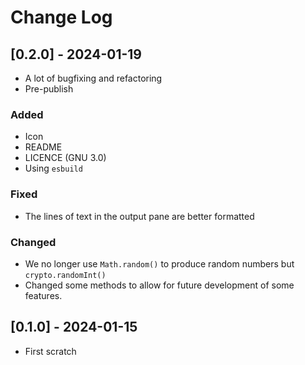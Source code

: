 # Change Log

<!--
## [major.minor.patch] - yyyy-mm-dd
(When publish put this number into <package.json>.version)

### Added

- An add

### Fixed
### Changed
### Removed

## [TODO]

- [ ] Add a configuration parameter to change the number of
      passwords produced for each call.
- [ ] Add a configuration parameter to change the minimum
      number of uppercase, lowercase, number, and symbol
      characters that must be present in each password.

## [Unreleased]
-->

## [0.2.0] - 2024-01-19

- A lot of bugfixing and refactoring
- Pre-publish

### Added

- Icon
- README
- LICENCE (GNU 3.0)
- Using `esbuild`

### Fixed

- The lines of text in the output pane are better formatted

### Changed

- We no longer use `Math.random()` to produce random numbers but
  `crypto.randomInt()`
- Changed some methods to allow for future development of some features.

## [0.1.0] - 2024-01-15

- First scratch
